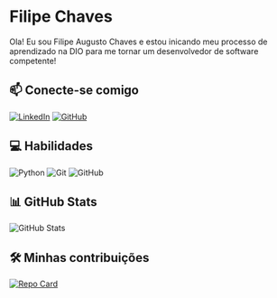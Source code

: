 # Filipe Chaves
Ola! Eu sou Filipe Augusto Chaves e estou inicando meu processo de aprendizado na DIO para me tornar um desenvolvedor de software competente!

## 📫 Conecte-se comigo 
[![LinkedIn](https://img.shields.io/badge/LinkedIn-FF5C00?style=for-the-badge&logo=linkedin&logoColor=000)](https://www.linkedin.com/in/filipe-augusto-chaves-5765bb387/)
[![GitHub](https://img.shields.io/badge/GitHub-FF5C00?style=for-the-badge&logo=github&logoColor=black)](https://github.com/lipecitrus)

## 💻 Habilidades
![Python](https://img.shields.io/badge/python-FF5C00?style=for-the-badge&logo=python&logoColor=000)
![Git](https://img.shields.io/badge/GIT-FF5C00?style=for-the-badge&logo=git&logoColor=000)
![GitHub](https://img.shields.io/badge/GitHub-FF5C00?style=for-the-badge&logo=github&logoColor=000)

## 📊 GitHub Stats
![GitHub Stats](https://github-readme-stats.vercel.app/api?username=lipecitrus&theme=transparent&bg_color=FF5C00&border_color=000C&show_icons=true&icon_color=000&title_color=000&text_color=000&hide_title-true&hide-stars)

## 🛠️ Minhas contribuições 
[![Repo Card](https://github-readme-stats.vercel.app/api/pin/?username=lipecitrus&repo=dio-lab-open-source&bg_color=FF5C00&border_color=000&show_icons=true&icon_color=000&title_color=000&text_color=000)](https://github.com/lipecitrus/dio-lab-open-source)
